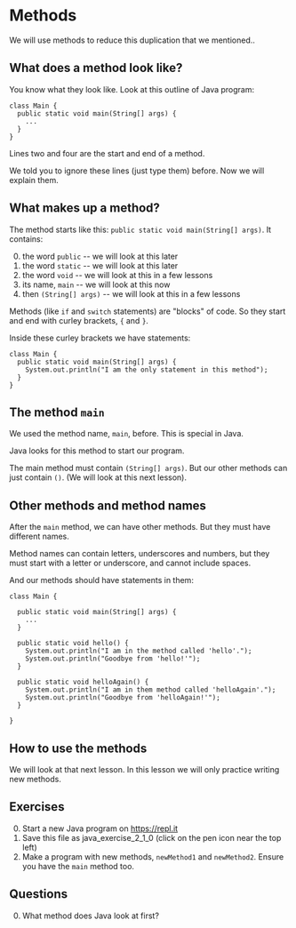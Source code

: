 
# Methods

We will use methods to reduce this duplication that we mentioned..

## What does a method look like?

You know what they look like. Look at this outline of Java program:

```
class Main {
  public static void main(String[] args) {
    ...
  }
}
```

Lines two and four are the start and end of a method.

We told you to ignore these lines (just type them) before. Now we will explain them.

## What makes up a method?

The method starts like this: `public static void main(String[] args)`. It contains:

0. the word `public` -- we will look at this later
0. the word `static`  -- we will look at this later
0. the word `void` -- we will look at this in a few lessons
0. its name, `main` -- we will look at this now
0. then `(String[] args)`  -- we will look at this in a few lessons

Methods (like `if` and `switch` statements) are "blocks" of code. So they start and end with curley brackets, `{` and `}`.

Inside these curley brackets we have statements:

```
class Main {
  public static void main(String[] args) {
    System.out.println("I am the only statement in this method");
  }
}
```

## The method `main`

We used the method name, `main`, before. This is special in Java.

Java looks for this method to start our program.

The main method must contain `(String[] args)`.  But our other methods can just contain `()`. (We will look at this next lesson).

## Other methods and method names

After the `main` method, we can have other methods. But they must have different names.

Method names can contain letters, underscores and numbers, but they must start with a letter or underscore, and cannot include spaces.

And our methods should have statements in them:

```
class Main {
  
  public static void main(String[] args) {
    ...
  }

  public static void hello() {
    System.out.println("I am in the method called 'hello'.");
    System.out.println("Goodbye from 'hello!'");
  }
  
  public static void helloAgain() {
    System.out.println("I am in them method called 'helloAgain'.");
    System.out.println("Goodbye from 'helloAgain!'");
  }
  
}
```

## How to use the methods

We will look at that next lesson. In this lesson we will only practice writing new methods.

## Exercises

0. Start a new Java program on https://repl.it
0. Save this file as java_exercise_2_1_0 (click on the pen icon near the top left)
0. Make a program with new methods, `newMethod1` and `newMethod2`. Ensure you have the `main` method too.


## Questions

0. What method does Java look at first?
